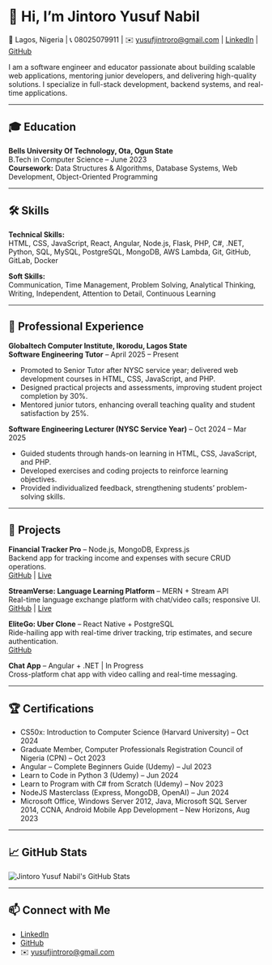 # 👋 Hi, I’m Jintoro Yusuf Nabil  
📍 Lagos, Nigeria | 📞 08025079911 | ✉️ yusufjintroro@gmail.com | [LinkedIn](YourLinkedIn) | [GitHub](https://github.com/NabilJint)

I am a software engineer and educator passionate about building scalable web applications, mentoring junior developers, and delivering high-quality solutions. I specialize in full-stack development, backend systems, and real-time applications.

---

## 🎓 Education

**Bells University Of Technology, Ota, Ogun State**  
B.Tech in Computer Science – June 2023  
**Coursework:** Data Structures & Algorithms, Database Systems, Web Development, Object-Oriented Programming

---

## 🛠️ Skills

**Technical Skills:**  
HTML, CSS, JavaScript, React, Angular, Node.js, Flask, PHP, C#, .NET, Python, SQL, MySQL, PostgreSQL, MongoDB, AWS Lambda, Git, GitHub, GitLab, Docker  

**Soft Skills:**  
Communication, Time Management, Problem Solving, Analytical Thinking, Writing, Independent, Attention to Detail, Continuous Learning  

---

## 💼 Professional Experience

**Globaltech Computer Institute, Ikorodu, Lagos State**  
**Software Engineering Tutor** – April 2025 – Present  
- Promoted to Senior Tutor after NYSC service year; delivered web development courses in HTML, CSS, JavaScript, and PHP.  
- Designed practical projects and assessments, improving student project completion by 30%.  
- Mentored junior tutors, enhancing overall teaching quality and student satisfaction by 25%.  

**Software Engineering Lecturer (NYSC Service Year)** – Oct 2024 – Mar 2025  
- Guided students through hands-on learning in HTML, CSS, JavaScript, and PHP.  
- Developed exercises and coding projects to reinforce learning objectives.  
- Provided individualized feedback, strengthening students’ problem-solving skills.  

---

## 📂 Projects

**Financial Tracker Pro** – Node.js, MongoDB, Express.js  
Backend app for tracking income and expenses with secure CRUD operations.  
[GitHub](https://github.com/NabilJint/expense_tracker_pro) | [Live](https://expense-tracker-pro-94hf.onrender.com)  

**StreamVerse: Language Learning Platform** – MERN + Stream API  
Real-time language exchange platform with chat/video calls; responsive UI.  
[GitHub](https://github.com/NabilJint/stream-verse) | [Live](https://stream-verse.onrender.com)  

**EliteGo: Uber Clone** – React Native + PostgreSQL  
Ride-hailing app with real-time driver tracking, trip estimates, and secure authentication.  
[GitHub](https://github.com/NabilJint/eliteGo)  

**Chat App** – Angular + .NET | In Progress  
Cross-platform chat app with video calling and real-time messaging.  

---

## 🏆 Certifications

- CS50x: Introduction to Computer Science (Harvard University) – Oct 2024  
- Graduate Member, Computer Professionals Registration Council of Nigeria (CPN) – Oct 2023  
- Angular – Complete Beginners Guide (Udemy) – Jul 2023  
- Learn to Code in Python 3 (Udemy) – Jun 2024  
- Learn to Program with C# from Scratch (Udemy) – Nov 2023  
- NodeJS Masterclass (Express, MongoDB, OpenAI) – Jun 2024  
- Microsoft Office, Windows Server 2012, Java, Microsoft SQL Server 2014, CCNA, Android Mobile App Development – New Horizons, Aug 2023  

---

## 📈 GitHub Stats

![Jintoro Yusuf Nabil's GitHub Stats](https://github-readme-stats.vercel.app/api?username=NabilJint&show_icons=true&hide_title=true&count_private=true&theme=radical)

---

## 📫 Connect with Me

- [LinkedIn](YourLinkedIn)  
- [GitHub](https://github.com/NabilJint)  
- ✉️ yusufjintroro@gmail.com  
